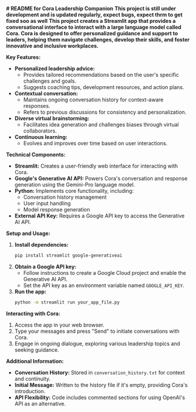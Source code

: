  **# README for Cora Leadership Companion**
**This project is still under development and is updated regularly, expect bugs, expect thrm to get fixed soo as well**
**This project creates a Streamlit app that provides a conversational interface to interact with a large language model called Cora. Cora is designed to offer personalized guidance and support to leaders, helping them navigate challenges, develop their skills, and foster innovative and inclusive workplaces.**

**Key Features:**

- **Personalized leadership advice:**
    - Provides tailored recommendations based on the user's specific challenges and goals.
    - Suggests coaching tips, development resources, and action plans.
- **Contextual conversation:**
    - Maintains ongoing conversation history for context-aware responses.
    - Refers to previous discussions for consistency and personalization.
- **Diverse virtual brainstorming:**
    - Facilitates idea generation and challenges biases through virtual collaborators.
- **Continuous learning:**
    - Evolves and improves over time based on user interactions.

**Technical Components:**

- **Streamlit:** Creates a user-friendly web interface for interacting with Cora.
- **Google's Generative AI API:** Powers Cora's conversation and response generation using the Gemini-Pro language model.
- **Python:** Implements core functionality, including:
    - Conversation history management
    - User input handling
    - Model response generation
- **External API Key:** Requires a Google API key to access the Generative AI API.

**Setup and Usage:**

1. **Install dependencies:**
   ```bash
   pip install streamlit google-generativeai
   ```
2. **Obtain a Google API key:**
   - Follow instructions to create a Google Cloud project and enable the Generative AI API.
   - Set the API key as an environment variable named `GOOGLE_API_KEY`.
3. **Run the app:**
   ```bash
   python -m streamlit run your_app_file.py
   ```

**Interacting with Cora:**

1. Access the app in your web browser.
2. Type your messages and press "Send" to initiate conversations with Cora.
3. Engage in ongoing dialogue, exploring various leadership topics and seeking guidance.

**Additional Information:**

- **Conversation History:** Stored in `conversation_history.txt` for context and continuity.
- **Initial Message:** Written to the history file if it's empty, providing Cora's introduction.
- **API Flexibility:** Code includes commented sections for using OpenAI's API as an alternative.

